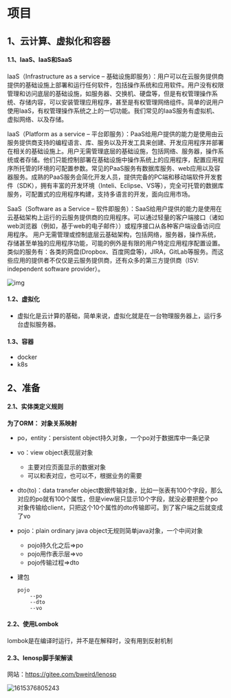 # 项目

## 1、云计算、虚拟化和容器

#### 1.1、IaaS、IaaS和SaaS

IaaS（Infrastructure as a service – 基础设施即服务）：用户可以在云服务提供商提供的基础设施上部署和运行任何软件，包括操作系统和应用软件。用户没有权限管理和访问底层的基础设施，如服务器、交换机、硬盘等，但是有权管理操作系统、存储内容，可以安装管理应用程序，甚至是有权管理网络组件。简单的说用户使用IaaS，有权管理操作系统之上的一切功能。我们常见的IaaS服务有虚拟机、虚拟网络、以及存储。

IaaS（Platform as a service – 平台即服务）：PaaS给用户提供的能力是使用由云服务提供商支持的编程语言、库、服务以及开发工具来创建、开发应用程序并部署在相关的基础设施上。用户无需管理底层的基础设施，包括网络、服务器，操作系统或者存储。他们只能控制部署在基础设施中操作系统上的应用程序，配置应用程序所托管的环境的可配置参数。常见的PaaS服务有数据库服务、web应用以及容器服务。成熟的PaaS服务会简化开发人员，提供完备的PC端和移动端软件开发套件（SDK），拥有丰富的开发环境（Inteli、Eclipse、VS等），完全可托管的数据库服务，可配置式的应用程序构建，支持多语言的开发，面向应用市场。

SaaS（Software as a Service – 软件即服务）：SaaS给用户提供的能力是使用在云基础架构上运行的云服务提供商的应用程序。可以通过轻量的客户端接口（诸如web浏览器（例如，基于web的电子邮件））或程序接口从各种客户端设备访问应用程序。 用户无需管理或控制底层云基础架构，包括网络，服务器，操作系统，存储甚至单独的应用程序功能，可能的例外是有限的用户特定应用程序配置设置。类似的服务有：各类的网盘(Dropbox、百度网盘等)，JIRA，GitLab等服务。而这些应用的提供者不仅仅是云服务提供商，还有众多的第三方提供商（ISV: independent software provider）。

 ![img](http://www.ruanyifeng.com/blogimg/asset/2017/bg2017072301.jpg) 

#### 1.2、虚拟化

- 虚拟化是云计算的基础，简单来说，虚拟化就是在一台物理服务器上，运行多台虚拟服务器。

#### 1.3、容器

- docker
- k8s

## 2、准备

#### 2.1、实体类定义规则

**为了ORM： 对象关系映射** 

- po，entity：persistent object持久对象，一个po对于数据库中一条记录

- vo：view object表现层对象

  - 主要对应页面显示的数据对象
  - 可以和表对应，也可以不，根据业务的需要

- dto(to)：data transfer object数据传输对象，比如一张表有100个字段，那么对应的po就有100个属性，但是view层只显示10个字段，就没必要把整个po对象传输给client，只把这个10个属性的dto传输即可。到了客户端之后就变成了vo

- pojo：plain ordinary java object无规则简单java对象，一个中间对象

  - pojo持久化之后=>po
  - pojo用作表示层=>vo
  - pojo传输过程=>dto

- 建包

  ```
  pojo
      --po
      --dto
      --vo
  ```

#### 2.2、使用Lombok

lombok是在编译时运行，并不是在解释时，没有用到反射机制

#### 2.3、lenosp脚手架解读

网站：https://gitee.com/bweird/lenosp

![1615376805243](D:\Application\Typora\Typora\image\1615376805243.png)















